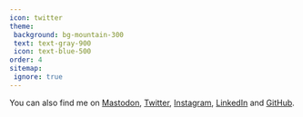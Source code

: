 ```yaml
---
icon: twitter
theme:
 background: bg-mountain-300
 text: text-gray-900
 icon: text-blue-500
order: 4
sitemap:
 ignore: true
---
```


You can also find me on <a rel="me" href="https://home.social/@mhaack" title="@mhaack@home.social on Mastodon">Mastodon</a>, [Twitter], [Instagram], [LinkedIn] and [GitHub].

[twitter]: https://twitter.com/mhaack
[instagram]: https://instagram.com/mhaack
[github]: https://github.com/mhaack
[linkedin]: https://de.linkedin.com/in/markushaack

